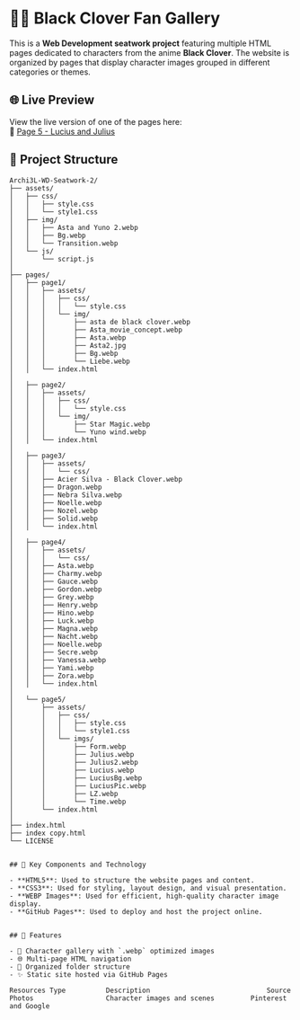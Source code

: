 # 🧙‍♂️ Black Clover Fan Gallery

This is a **Web Development seatwork project** featuring multiple HTML pages dedicated to characters from the anime **Black Clover**. The website is organized by pages that display character images grouped in different categories or themes.

## 🌐 Live Preview
View the live version of one of the pages here:  
🔗 [Page 5 - Lucius and Julius](https://archi3l.github.io/Archi3L-WD-Seatwork-2/pages/page5/index%20copy.html)

## 📁 Project Structure
```plaintext
Archi3L-WD-Seatwork-2/
├── assets/
│   ├── css/
│   │   ├── style.css
│   │   └── style1.css
│   ├── img/
│   │   ├── Asta and Yuno 2.webp
│   │   ├── Bg.webp
│   │   └── Transition.webp
│   └── js/
│       └── script.js
│
├── pages/
│   ├── page1/
│   │   ├── assets/
│   │   │   ├── css/
│   │   │   │   └── style.css
│   │   │   └── img/
│   │   │       ├── asta de black clover.webp
│   │   │       ├── Asta_movie_concept.webp
│   │   │       ├── Asta.webp
│   │   │       ├── Asta2.jpg
│   │   │       ├── Bg.webp
│   │   │       └── Liebe.webp
│   │   └── index.html
│
│   ├── page2/
│   │   ├── assets/
│   │   │   ├── css/
│   │   │   │   └── style.css
│   │   │   └── img/
│   │   │       ├── Star Magic.webp
│   │   │       └── Yuno wind.webp
│   │   └── index.html
│
│   ├── page3/
│   │   ├── assets/
│   │   │   └── css/
│   │   ├── Acier Silva - Black Clover.webp
│   │   ├── Dragon.webp
│   │   ├── Nebra Silva.webp
│   │   ├── Noelle.webp
│   │   ├── Nozel.webp
│   │   ├── Solid.webp
│   │   └── index.html
│
│   ├── page4/
│   │   ├── assets/
│   │   │   └── css/
│   │   ├── Asta.webp
│   │   ├── Charmy.webp
│   │   ├── Gauce.webp
│   │   ├── Gordon.webp
│   │   ├── Grey.webp
│   │   ├── Henry.webp
│   │   ├── Hino.webp
│   │   ├── Luck.webp
│   │   ├── Magna.webp
│   │   ├── Nacht.webp
│   │   ├── Noelle.webp
│   │   ├── Secre.webp
│   │   ├── Vanessa.webp
│   │   ├── Yami.webp
│   │   ├── Zora.webp
│   │   └── index.html
│
│   └── page5/
│       ├── assets/
│       │   ├── css/
│       │   │   ├── style.css
│       │   │   └── style1.css
│       │   └── imgs/
│       │       ├── Form.webp
│       │       ├── Julius.webp
│       │       ├── Julius2.webp
│       │       ├── Lucius.webp
│       │       ├── LuciusBg.webp
│       │       ├── LuciusPic.webp
│       │       ├── LZ.webp
│       │       └── Time.webp
│       └── index.html
│
├── index.html
├── index copy.html
└── LICENSE


## 🔑 Key Components and Technology

- **HTML5**: Used to structure the website pages and content.
- **CSS3**: Used for styling, layout design, and visual presentation.
- **WEBP Images**: Used for efficient, high-quality character image display.
- **GitHub Pages**: Used to deploy and host the project online.


## 📌 Features

- 🎨 Character gallery with `.webp` optimized images
- 🌐 Multi-page HTML navigation
- 📂 Organized folder structure
- ✨ Static site hosted via GitHub Pages

Resources Type	        Description         	                Source
Photos	                Character images and scenes	        Pinterest and Google
